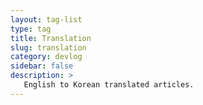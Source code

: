 ```yaml
---
layout: tag-list
type: tag
title: Translation
slug: translation
category: devlog
sidebar: false
description: >
   English to Korean translated articles.
---
```

